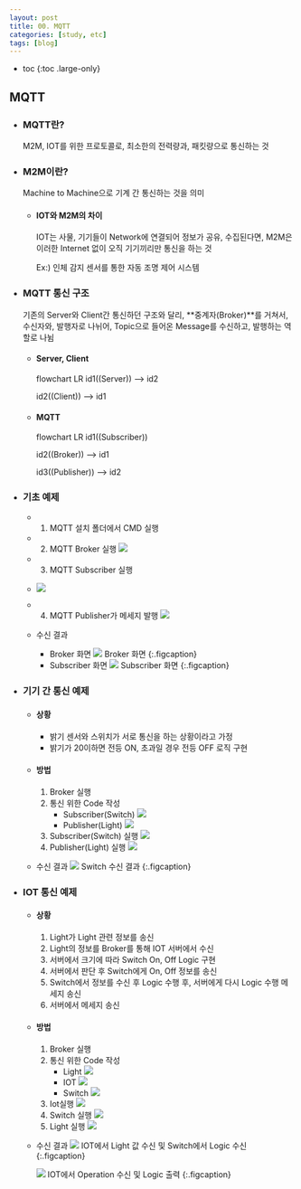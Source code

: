 ```yaml
---
layout: post
title: 00. MQTT
categories: [study, etc]
tags: [blog]
---
```


- toc
{:toc .large-only}

## MQTT
+ ### MQTT란?
    M2M, IOT를 위한 프로토콜로, 최소한의 전력량과, 패킷량으로 통신하는 것

+ ### M2M이란?
    Machine to Machine으로 기계 간 통신하는 것을 의미

    + #### IOT와 M2M의 차이
        IOT는 사물, 기기들이 Network에 연결되어 정보가 공유, 수집된다면, M2M은 이러한 Internet 없이 오직 기기끼리만 통신을 하는 것

        Ex:) 인체 감지 센서를 통한 자동 조명 제어 시스템


+ ### MQTT 통신 구조
    기존의 Server와 Client간 통신하던 구조와 달리, **중계자(Broker)**를 거쳐서, 수신자와, 발행자로 나뉘어, Topic으로 들어온 Message를 수신하고, 발행하는 역할로 나뉨


    + #### Server, Client
        flowchart LR
        id1((Server)) --> id2

        id2((Client)) --> id1


    + #### MQTT

        flowchart LR
        id1((Subscriber))

        id2((Broker)) --> id1

        id3((Publisher)) --> id2

+ ### 기초 예제
  + 1. MQTT 설치 폴더에서 CMD 실행
  + 2. MQTT Broker 실행
    ![](assets\img\study\etc\ExecuteBroker.PNG)
  + 3. MQTT Subscriber 실행
  + ![](assets\img\study\etc\ExecuteSubscriber.PNG)
  + 4. MQTT Publisher가 메세지 발행
    ![](assets\img\study\etc\ExecutePublisher.PNG)
  

  + 수신 결과
    + Broker 화면
        ![](assets\img\study\etc\ResultBroker.PNG)
        Broker 화면
        {:.figcaption}
    + Subscriber 화면
        ![](assets\img\study\etc\ResultSubscriber.PNG)
        Subscriber 화면
        {:.figcaption}


+ ### 기기 간 통신 예제
    + #### 상황
      + 밝기 센서와 스위치가 서로 통신을 하는 상황이라고 가정
      + 밝기가 20이하면 전등 ON, 초과일 경우 전등 OFF 로직 구현


    + #### 방법
        1. Broker 실행
        2. 통신 위한 Code 작성
            + Subscriber(Switch)
                ![](assets\img\study\etc\Client_Switch_Code.PNG)
            + Publisher(Light)
                ![](assets\img\study\etc\Client_Light_Code.PNG)
        3. Subscriber(Switch) 실행
            ![](assets\img\study\etc\ExecuteClientSwitch.PNG)
        4. Publisher(Light) 실행
            ![](assets\img\study\etc\ExecuteClientLight.PNG)

    + 수신 결과
        ![](assets\img\study\etc\ResultClientSwitch.PNG)
        Switch 수신 결과
        {:.figcaption}

+ ### IOT 통신 예제
    + #### 상황
      1. Light가 Light 관련 정보를 송신
      2. Light의 정보를 Broker를 통해 IOT 서버에서 수신
      3. 서버에서 크기에 따라 Switch On, Off Logic 구현
      4. 서버에서 판단 후 Switch에게 On, Off 정보를 송신
      5. Switch에서 정보를 수신 후 Logic 수행 후, 서버에게 다시 Logic 수행 메세지 송신
      6. 서버에서 메세지 송신

    + #### 방법
        1. Broker 실행
        2. 통신 위한 Code 작성
            + Light
                ![](assets\img\study\etc\Iot_Light.PNG)
            + IOT
                ![](assets\img\study\etc\Iot_Iot.PNG)
            + Switch
                ![](assets\img\study\etc\Iot_Switch.PNG)
        3. Iot실행
            ![](assets\img\study\etc\ExecuteIot.PNG)
        4. Switch 실행
            ![](assets\img\study\etc\ExecuteSwitch.PNG)
        5. Light 실행
            ![](assets\img\study\etc\ExecuteSwitch.PNG)

    + 수신 결과
        ![](assets\img\study\etc\ResultIot.PNG)
        IOT에서 Light 값 수신 및 Switch에서 Logic 수신
        {:.figcaption}

        ![](assets\img\study\etc\ResultSwitch.PNG)
        IOT에서 Operation 수신 및 Logic 출력
        {:.figcaption}